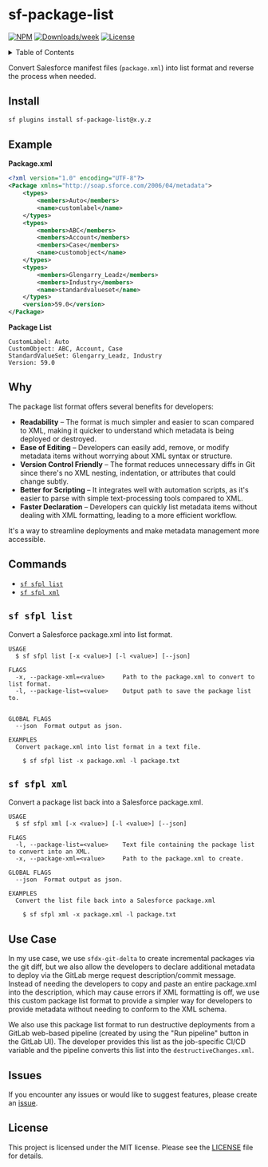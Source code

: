 # sf-package-list

[![NPM](https://img.shields.io/npm/v/sf-package-list.svg?label=sf-package-list)](https://www.npmjs.com/package/sf-package-list) [![Downloads/week](https://img.shields.io/npm/dw/sf-package-list.svg)](https://npmjs.org/package/sf-package-list) [![License](https://img.shields.io/badge/License-MIT-yellow.svg)](https://raw.githubusercontent.com/mcarvin8/sf-package-list/refs/heads/main/LICENSE.md)

<!-- TABLE OF CONTENTS -->
<details>
  <summary>Table of Contents</summary>

- [Install](#install)
- [Example](#example)
- [Why](#why)
- [Commands](#commands)
  - [`sf-sfpl-list`](#sf-sfpl-list)
  - [`sf-sfpl-xml`](#sf-sfpl-xml)
- [Use Case](#use-case)
- [Issues](#issues)
- [License](#license)
</details>

Convert Salesforce manifest files (`package.xml`) into list format and reverse the process when needed.

## Install

```bash
sf plugins install sf-package-list@x.y.z
```

## Example

**Package.xml**

```xml
<?xml version="1.0" encoding="UTF-8"?>
<Package xmlns="http://soap.sforce.com/2006/04/metadata">
    <types>
        <members>Auto</members>
        <name>customlabel</name>
    </types>
    <types>
        <members>ABC</members>
        <members>Account</members>
        <members>Case</members>
        <name>customobject</name>
    </types>
    <types>
        <members>Glengarry_Leadz</members>
        <members>Industry</members>
        <name>standardvalueset</name>
    </types>
    <version>59.0</version>
</Package>
```

**Package List**

```
CustomLabel: Auto
CustomObject: ABC, Account, Case
StandardValueSet: Glengarry_Leadz, Industry
Version: 59.0
```

## Why

The package list format offers several benefits for developers:

- **Readability** – The format is much simpler and easier to scan compared to XML, making it quicker to understand which metadata is being deployed or destroyed.
- **Ease of Editing** – Developers can easily add, remove, or modify metadata items without worrying about XML syntax or structure.
- **Version Control Friendly** – The format reduces unnecessary diffs in Git since there's no XML nesting, indentation, or attributes that could change subtly.
- **Better for Scripting** – It integrates well with automation scripts, as it's easier to parse with simple text-processing tools compared to XML.
- **Faster Declaration** – Developers can quickly list metadata items without dealing with XML formatting, leading to a more efficient workflow.

It's a way to streamline deployments and make metadata management more accessible.

## Commands

<!-- commands -->

- [`sf sfpl list`](#sf-sfpl-list)
- [`sf sfpl xml`](#sf-sfpl-xml)

## `sf sfpl list`

Convert a Salesforce package.xml into list format.

```
USAGE
  $ sf sfpl list [-x <value>] [-l <value>] [--json]

FLAGS
  -x, --package-xml=<value>     Path to the package.xml to convert to list format.
  -l, --package-list=<value>    Output path to save the package list to.


GLOBAL FLAGS
  --json  Format output as json.

EXAMPLES
  Convert package.xml into list format in a text file.

    $ sf sfpl list -x package.xml -l package.txt

```

<!-- commandsstop -->

## `sf sfpl xml`

Convert a package list back into a Salesforce package.xml.

```
USAGE
  $ sf sfpl xml [-x <value>] [-l <value>] [--json]

FLAGS
  -l, --package-list=<value>    Text file containing the package list to convert into an XML.
  -x, --package-xml=<value>     Path to the package.xml to create.

GLOBAL FLAGS
  --json  Format output as json.

EXAMPLES
  Convert the list file back into a Salesforce package.xml

    $ sf sfpl xml -x package.xml -l package.txt

```

<!-- commandsstop -->

## Use Case

In my use case, we use `sfdx-git-delta` to create incremental packages via the git diff, but we also allow the developers to declare additional metadata to deploy via the GitLab merge request description/commit message. Instead of needing the developers to copy and paste an entire package.xml into the description, which may cause errors if XML formatting is off, we use this custom package list format to provide a simpler way for developers to provide metadata without needing to conform to the XML schema.

We also use this package list format to run destructive deployments from a GitLab web-based pipeline (created by using the "Run pipeline" button in the GitLab UI). The developer provides this list as the job-specific CI/CD variable and the pipeline converts this list into the `destructiveChanges.xml`.

## Issues

If you encounter any issues or would like to suggest features, please create an [issue](https://github.com/mcarvin8/sf-package-list/issues).

## License

This project is licensed under the MIT license. Please see the [LICENSE](https://raw.githubusercontent.com/mcarvin8/sf-package-list/main/LICENSE.md) file for details.
